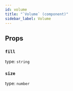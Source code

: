```yaml
---
id: volume
title: "`Volume` (component)"
sidebar_label: Volume
---
```



Props
-----

### `fill`

type: `string`


### `size`

type: `number`

